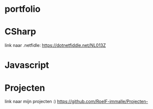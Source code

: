 # portfolio

# CSharp
link naar .netfidle: https://dotnetfiddle.net/NL013Z

# Javascript

# Projecten
link naar mijn projecten :) https://github.com/RoelF-immalle/Projecten-
